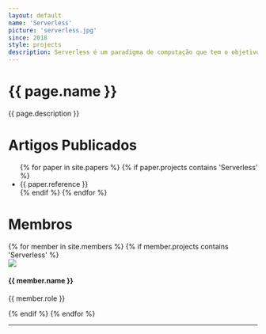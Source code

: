```yaml
---
layout: default
name: 'Serverless'
picture: 'serverless.jpg'
since: 2018
style: projects
description: Serverless é um paradigma de computação que tem o objetivo de otimizar o uso de recursos computacionais através do modelo de funções como serviço, o que pode diminuir a ociosidade de recursos e reduzir o custo de operação. O projeto Serverless envolve a criação e avaliação de soluções para plataformas Serverless, com o objetivo de solucionar problemas como tempo de provisionamento e tempo de resposta.
---
```


<div class="title-projects m-5">
  <h1 class="display-4">{{ page.name }}</h1>
</div>

<div class="lead">
  <p>{{ page.description }}</p>
</div>

<div class="title-projects m-5">
	<h1 class="display-4">Artigos Publicados</h1>
</div>

<ul class="m-4" style="text-align: justify">
	{% for paper in site.papers %}
		{% if paper.projects contains 'Serverless' %}
			<li>{{ paper.reference }}</li>
		{% endif %}
	{% endfor %}
</ul>

<div class="title-projects m-5">
  <h1 class="display-4">Membros</h1>
</div>

<div class="row m-4">
	{% for member in site.members %}
		{% if member.projects contains 'Serverless' %}
    	<div class="col-lg-3 col-md-4 col-sm-6">
        <div class="team-member">
          <img class="mx-auto rounded-circle" src="{{ member.picture }}">
          <h4>{{ member.name }}</h4>
          <p class="text-muted">{{ member.role }}</p>
        </div>
      </div>     
		{% endif %}
	{% endfor %}
</div>
<hr>